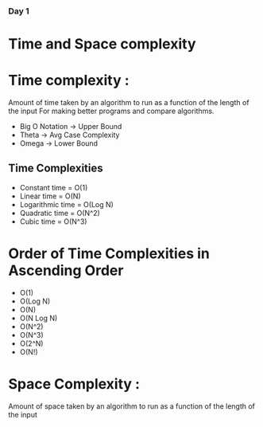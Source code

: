 ### Day 1
# Time and Space complexity

# Time complexity : 
Amount of time taken by an algorithm to run as a function of the length of the input
For making better programs and compare algorithms.

- Big O Notation -> Upper Bound
- Theta -> Avg Case Complexity 
- Omega -> Lower Bound
## Time Complexities
- Constant time = O(1)
- Linear time = O(N)
- Logarithmic time = O(Log N)
- Quadratic time = O(N^2)
- Cubic time = O(N^3)

# Order of Time Complexities in Ascending Order
- O(1)
- O(Log N)
- O(N)
- O(N Log N)
- O(N^2)
- O(N^3)
- O(2^N)
- O(N!)

# Space Complexity : 
Amount of space taken by an algorithm to run as a function of the length of the input
